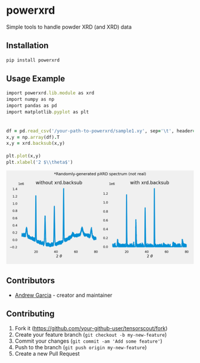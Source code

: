 # powerxrd
Simple tools to handle powder XRD (and XRD) data



## Installation

```ruby
pip install powerxrd
```
## Usage Example

```ruby
import powerxrd.lib.module as xrd
import numpy as np
import pandas as pd
import matplotlib.pyplot as plt


df = pd.read_csv('/your-path-to-powerxrd/sample1.xy', sep='\t', header=None)  
x,y = np.array(df).T
x,y = xrd.backsub(x,y)

plt.plot(x,y)
plt.xlabel('2 $\\theta$')
```
![alt text](https://github.com/andrewrgarcia/powerxrd/blob/main/img/readme.png?raw=true)

## Contributors

- [Andrew Garcia](https://github.com/andrewrgarcia) - creator and maintainer

## Contributing

1. Fork it (<https://github.com/your-github-user/tensorscout/fork>)
2. Create your feature branch (`git checkout -b my-new-feature`)
3. Commit your changes (`git commit -am 'Add some feature'`)
4. Push to the branch (`git push origin my-new-feature`)
5. Create a new Pull Request

